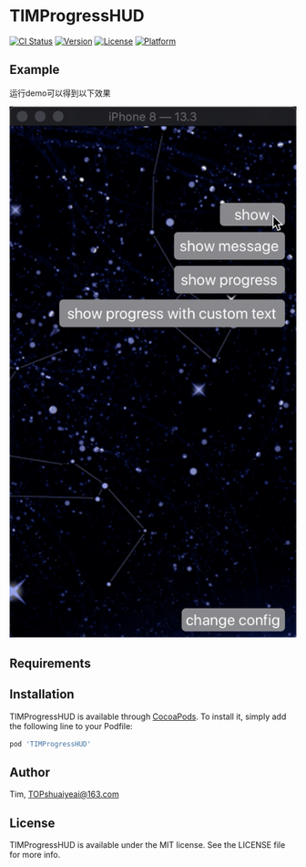 # TIMProgressHUD

[![CI Status](https://img.shields.io/travis/Tim/TIMProgressHUD.svg?style=flat)](https://travis-ci.org/Tim/TIMProgressHUD)
[![Version](https://img.shields.io/cocoapods/v/TIMProgressHUD.svg?style=flat)](https://cocoapods.org/pods/TIMProgressHUD)
[![License](https://img.shields.io/cocoapods/l/TIMProgressHUD.svg?style=flat)](https://cocoapods.org/pods/TIMProgressHUD)
[![Platform](https://img.shields.io/cocoapods/p/TIMProgressHUD.svg?style=flat)](https://cocoapods.org/pods/TIMProgressHUD)

## Example

运行demo可以得到以下效果

![](ExampleImages/showText.gif)

## Requirements

## Installation

TIMProgressHUD is available through [CocoaPods](https://cocoapods.org). To install
it, simply add the following line to your Podfile:

```ruby
pod 'TIMProgressHUD'
```

## Author

Tim, TOPshuaiyeai@163.com

## License

TIMProgressHUD is available under the MIT license. See the LICENSE file for more info.
